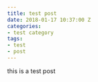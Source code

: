 ```yaml
---
title: test post
date: 2018-01-17 10:37:00 Z
categories:
- test category
tags:
- test
- post
---
```


this is a test post
